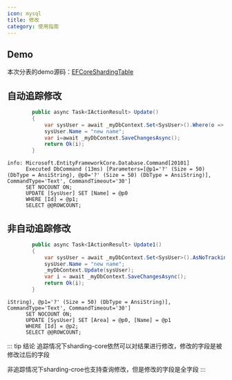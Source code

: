 ```yaml
---
icon: mysql
title: 修改
category: 使用指南
---
```



## Demo
本次分表的demo源码：[EFCoreShardingTable](https://github.com/xuejmnet/sharding-core/tree/main/samples/Sample.SqlServerShardingDataSource)

## 自动追踪修改

```csharp
        public async Task<IActionResult> Update()
        {
            var sysUser = await _myDbContext.Set<SysUser>().Where(o => o.Id == "1").FirstOrDefaultAsync();
            sysUser.Name = "new name";
            var i=await _myDbContext.SaveChangesAsync();
            return Ok(i);
        }
```

```shell
info: Microsoft.EntityFrameworkCore.Database.Command[20101]
      Executed DbCommand (13ms) [Parameters=[@p1='?' (Size = 50) (DbType = AnsiString), @p0='?' (Size = 50) (DbType = AnsiString)], CommandType='Text', CommandTimeout='30']
      SET NOCOUNT ON;
      UPDATE [SysUser] SET [Name] = @p0
      WHERE [Id] = @p1;
      SELECT @@ROWCOUNT;
```
## 非自动追踪修改

```csharp
        public async Task<IActionResult> Update1()
        {
            var sysUser = await _myDbContext.Set<SysUser>().AsNoTracking().Where(o => o.Id == "1").FirstOrDefaultAsync();
            sysUser.Name = "new name";
            _myDbContext.Update(sysUser);
            var i = await _myDbContext.SaveChangesAsync();
            return Ok(i);
        }
````
```shell
iString), @p1='?' (Size = 50) (DbType = AnsiString)], CommandType='Text', CommandTimeout='30']
      SET NOCOUNT ON;
      UPDATE [SysUser] SET [Area] = @p0, [Name] = @p1
      WHERE [Id] = @p2;
      SELECT @@ROWCOUNT;
```
::: tip 结论
追踪情况下sharding-core依然可以对结果进行修改，修改的字段是被修改过后的字段

非追踪情况下sharding-croe也支持查询修改，但是修改的字段是全字段
:::